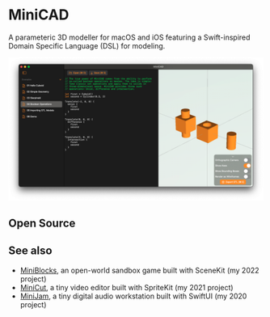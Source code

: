 # MiniCAD

A parameteric 3D modeller for macOS and iOS featuring a Swift-inspired Domain Specific Language (DSL) for modeling.

![Screenshot](Screenshots/App.png)

<!-- TODO: Implement mesh operations -->

## Open Source

<!-- TODO: Mention suzanne https://de.m.wikipedia.org/wiki/Datei:Suzanne.png and csg.js -->

## See also

* [MiniBlocks](https://github.com/fwcd/mini-blocks), an open-world sandbox game built with SceneKit (my 2022 project)
* [MiniCut](https://github.com/fwcd/mini-cut), a tiny video editor built with SpriteKit (my 2021 project)
* [MiniJam](https://github.com/fwcd/mini-jam), a tiny digital audio workstation built with SwiftUI (my 2020 project)
